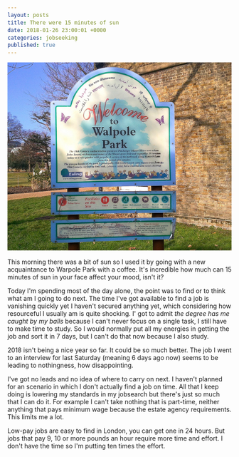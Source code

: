 ```yaml
---
layout: posts
title: There were 15 minutes of sun
date: 2018-01-26 23:00:01 +0000
categories: jobseeking
published: true
---
```

![](/uploads/2018/02/04/walpole-park-ealing-sign.jpg)

This morning there was a bit of sun so I used it by going with a new acquaintance to Warpole Park with a coffee. It's incredible how much can 15 minutes of sun in your face affect your mood, isn't it?

Today I'm spending most of the day alone, the point was to find or to think what am I going to do next. The time I've got available to find a job is vanishing quickly yet I haven't secured anything yet, which considering how resourceful I usually am is quite shocking. I' got to admit _the degree has me caught by my balls_ because I can't never focus on a single task, I still have to make time to study. So I would normally put all my energies in getting the job and sort it in 7 days, but I can't do that now because I also study.

2018 isn't being a nice year so far. It could be so much better.
The job I went to an interview for last Saturday (meaning 6 days ago now) seems to be leading to nothingness, how disappointing.

I've got no leads and no idea of where to carry on next. I haven't planned for an scenario in which I don't actually find a job on time. All that I keep doing is lowering my standards in my jobsearch but there's just so much that I can do it. For example I can't take nothing that is part-time, neither anything that pays minimum wage because the estate agency requirements. This limits me a lot.

Low-pay jobs are easy to find in London, you can get one in 24 hours. But jobs that pay 9, 10 or more pounds an hour require more time and effort. I don't have the time so I'm putting ten times the effort.